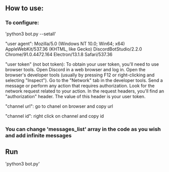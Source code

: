 ## How to use:
### To configure:
'python3 bot.py --setall'

"user agent": Mozilla/5.0 (Windows NT 10.0; Win64; x64) AppleWebKit/537.36 (KHTML, like Gecko) DiscordBotStudio/2.2.0 Chrome/91.0.4472.164 Electron/13.1.8 Safari/537.36

"user token" (not bot token): 
To obtain your user token, you'll need to use browser tools.
Open Discord in a web browser and log in.
Open the browser's developer tools (usually by pressing F12 or right-clicking and selecting "Inspect").
Go to the "Network" tab in the developer tools.
Send a message or perform any action that requires authorization.
Look for the network request related to your action. In the request headers, you'll find an "authorization" header. The value of this header is your user token.

"channel url": go to chanel on browser and copy url

"channel id": right click on channel and copy id

### You can change 'messages_list' array in the code as you wish and add infinite messages

## Run
'python3 bot.py'
